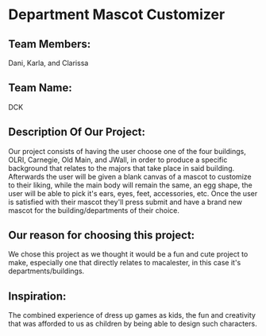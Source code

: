 # Department Mascot Customizer

Team Members: 
-
Dani, Karla, and Clarissa

Team Name: 
-
DCK

Description Of Our Project:
-
  Our project consists of having the user choose one of the four buildings, OLRI, Carnegie, Old Main, and JWall, in order to produce a specific background that relates to the majors that take place in said building. Afterwards the user will be given a blank canvas of a mascot to customize to their liking, while the main body will remain the same, an egg shape, the user will be able to pick it's ears, eyes, feet, accessories, etc. Once the user is satisfied with their mascot they'll press submit and have a brand new mascot for the building/departments of their choice.

Our reason for choosing this project:
-
  We chose this project as we thought it would be a fun and cute project to make, especially one that directly relates to macalester, in this case it's departments/buildings. 

Inspiration:
-
The combined experience of dress up games as kids, the fun and creativity that was afforded to us as children by being able to design such characters.

